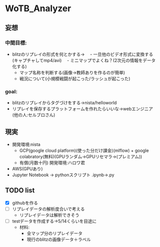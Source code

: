 # WoTB_Analyzer
## 妄想

### 中間目標:
- blitzのリプレイの形式を何とかする->
　- 一旦他のビデオ形式に変換する(キャプチャしてmp4/avi)
　- ミニマップでよくね？(2次元の情報をデータ化する)
    - マップ名称を判断する(画像->教師ありを作るのが簡単)
    - 戦況について(小規模戦闘が起こった/ラッシュが起こった)

### goal:
- blitzのリプレイからタグづけをする->nista/helloworld
- リプレイを保存するプラットフォームを作れたらいいな->webエンジニア
(他の人:セルブロさん)

## 現実
- 開発環境:nista
    - GCP(google cloud platform)(使った分だけ課金)(mlflow) + google colabratory(無料)(GPUランダム->GPUリセマラ->(プレミアム))
    - 有償(月数十円)
開発環境:ハロワ君
- AWS(GPUあり)
- Jupyter Notebook -> pythonスクリプト .ipynb->.py


## TODO list
- [x] githubを作る
- [ ] リプレイデータの解析度合いで考える
  - リプレイデータは解析できそう
- [ ] testデータを作成する->5/14くらいを目途に
  - 材料:
    - 全マップ分のリプレイデータ
    - 現行のblitzの画像データ＋ラベル

